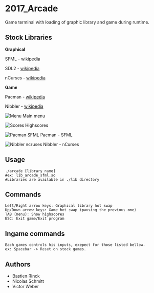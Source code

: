 # 2017_Arcade
Game terminal with loading of graphic library and game during runtime.

## Stock Libraries
**Graphical**

SFML - [wikipedia](https://en.wikipedia.org/wiki/Simple_and_Fast_Multimedia_Library)

SDL2 - [wikipedia](https://en.wikipedia.org/wiki/Simple_DirectMedia_Layer)

nCurses - [wikipedia](https://en.wikipedia.org/wiki/Ncurses)

**Game**

Pacman - [wikipedia](https://en.wikipedia.org/wiki/Pac-Man)

Nibbler - [wikipedia](https://en.wikipedia.org/wiki/Nibbler_(video_game))

![Menu](https://imgur.com/5dMRhxi.png)
Main menu

![Scores](https://imgur.com/2s1zDXj.png)
Highscores

![Pacman SFML](https://imgur.com/IfgGPTY.png)
Pacman - SFML


![Nibbler ncruses](https://imgur.com/ockZqL5.png)
Nibbler - nCurses

## Usage
```
./arcade [library name]
#ex: lib_arcade_sfml.so
#Libraries are available in ./lib directory
```
## Commands

```
Left/Right arrow keys: Graphical library hot swap
Up/Down arrow keys: Game hot swap (pausing the previous one)
TAB (menu): Show highscores
ESC: Exit game/Exit program
```
## Ingame commands
```
Each games controls his inputs, exepect for those listed bellow.
ex: Spacebar -> Reset on stock games.
```

## Authors
* Bastien Rinck
* Nicolas Schmitt
* Victor Weber
